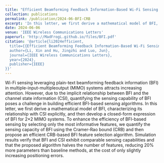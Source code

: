```yaml
---
title: "Efficient Beamforming Feedback Information-Based Wi-Fi Sensing by Feature Selection"
collection: publications
permalink: /publication/2024-06-BFI-CRB
excerpt: 'In this letter, we first derive a mathematical model of BFI, characterizing its relationship with CSI explicitly, and then develop a closed-form expression of BFI for 2×2 MIMO systems. To enhance the efficiency of BFI-based sensing by selecting only the most informative features, we quantify the sensing capacity of BFI using the Cramer-Rao bound (CRB) and then propose an efficient CRB-based BFI feature selection algorithm.'
date: 2024-06-06
venue: 'IEEE Wireless Communications Letters'
paperurl: 'http://MadFrogL.github.io/files/BFI.pdf'
citation: '@article{li2024efficient,
  title={{Efficient Beamforming Feedback Information-Based Wi-Fi Sensing by Feature Selection}},
  author={Li, Xin and Hu, Jingzhi and Luo, Jun},
  journal={IEEE Wireless Communications Letters},
  year={2024},
  publisher={IEEE}
}}'
---
```


Wi-Fi sensing leveraging plain-text beamforming feedback information (BFI) in multiple-input-multipleoutput (MIMO) systems attracts increasing attention. However, due to the implicit relationship between BFI and the channel state information (CSI), quantifying the sensing capability of BFI poses a challenge in building efficient BFI-based sensing algorithms. In this letter, we first derive a mathematical model of BFI, characterizing its relationship with CSI explicitly, and then develop a closed-form expression of BFI for 2×2 MIMO systems. To enhance the efficiency of BFI-based sensing by selecting only the most informative features, we quantify the sensing capacity of BFI using the Cramer-Rao bound (CRB) and then propose an efficient CRB-based BFI feature selection algorithm. Simulation results verify that BFI and CSI exhibit comparable sensing capabilities and that the proposed algorithm halves the number of features, reducing 20% more parameters than baseline methods, at the cost of only slightly increasing positioning errors.
